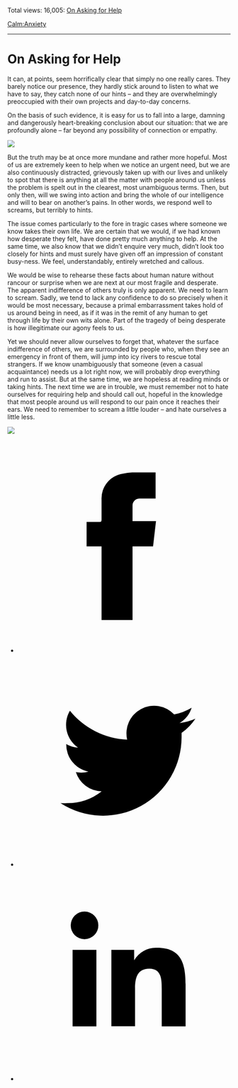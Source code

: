 Total views: 16,005: [On Asking for Help](https://www.theschooloflife.com/thebookoflife/on-asking-for-help/)

[Calm:](https://www.theschooloflife.com/thebookoflife/category/calm/)[Anxiety](https://www.theschooloflife.com/thebookoflife/category/calm/anxiety/)

* * *

# On Asking for Help
<style>
						.alignnone {
  display: block;
  margin-left: auto;
  margin-right: auto;
  align: center:
}

.addtoany_share_save_container {
display:none;
}

.wp-block-image {
		display: block;
  margin-left: auto;
  margin-right: auto;
  width: 50%;
}

.aligncenter {
display: block;
  margin-left: auto;
  margin-right: auto;
  align: center:
}

@media only screen and (max-width: 500px) {
  .wp-block-image {
		display: block;
  margin-left: auto;
  margin-right: auto;
  width: 100%;
} }

h1 {max-width: 600px !important;
}
.s18-single-post .content-area .site-main article .post-cat-header-display + .old-wrapper p {
    font-size: 1.200em
}
						</style>

It can, at points, seem horrifically clear that simply no one really cares. They barely notice our presence, they hardly stick around to listen to what we have to say, they catch none of our hints – and they are overwhelmingly preoccupied with their own projects and day-to-day concerns.

On the basis of such evidence, it is easy for us to fall into a large, damning and dangerously heart-breaking conclusion about our situation: that we are profoundly alone – far beyond any possibility of connection or empathy.

![](http://ww2.hdnux.com/photos/62/04/02/13123757/5/920x920.jpg)

But the truth may be at once more mundane and rather more hopeful. Most of us are extremely keen to help when we notice an urgent need, but we are also continuously distracted, grievously taken up with our lives and unlikely to spot that there is anything at all the matter with people around us unless the problem is spelt out in the clearest, most unambiguous terms. Then, but only then, will we swing into action and bring the whole of our intelligence and will to bear on another’s pains. In other words, we respond well to screams, but terribly to hints.

The issue comes particularly to the fore in tragic cases where someone we know takes their own life. We are certain that we would, if we had known how desperate they felt, have done pretty much anything to help. At the same time, we also know that we didn’t enquire very much, didn’t look too closely for hints and must surely have given off an impression of constant busy-ness. We feel, understandably, entirely wretched and callous.

We would be wise to rehearse these facts about human nature without rancour or surprise when we are next at our most fragile and desperate. The apparent indifference of others truly is only apparent. We need to learn to scream. Sadly, we tend to lack any confidence to do so precisely when it would be most necessary, because a primal embarrassment takes hold of us around being in need, as if it was in the remit of any human to get through life by their own wits alone. Part of the tragedy of being desperate is how illegitimate our agony feels to us.

Yet we should never allow ourselves to forget that, whatever the surface indifference of others, we are surrounded by people who, when they see an emergency in front of them, will jump into icy rivers to rescue total strangers. If we know unambiguously that someone (even a casual acquaintance) needs us a lot right now, we will probably drop everything and run to assist. But at the same time, we are hopeless at reading minds or taking hints. The next time we are in trouble, we must remember not to hate ourselves for requiring help and should call out, hopeful in the knowledge that most people around us will respond to our pain once it reaches their ears. We need to remember to scream a little louder – and hate ourselves a little less.

[![](https://img.youtube.com/vi/-yU7YRR17Hc/0.jpg)](https://www.youtube.com/embed/-yU7YRR17Hc '')
<style>
    .iframe-class { display: block !important; }
</style>

- [<svg xmlns="http://www.w3.org/2000/svg" viewbox="0 0 26 26"><title>Facebook</title>
                    <g>
                        <path d="M8.38,10H9.92c.2,0,.29,0,.29-.28,0-.82,0-1.64,0-2.46a3.05,3.05,0,0,1,2.57-3.15A7.22,7.22,0,0,1,14,3.95c.86,0,1.71,0,2.57,0h.25v3.2h-2A.85.85,0,0,0,14,8c0,.62,0,1.24,0,1.91h2.87L16.51,13H14v9H10.21V13H8.38Z"></path>
                    </g>
                </svg>](http://www.facebook.com/sharer/sharer.php?u=https://www.theschooloflife.com/thebookoflife/on-asking-for-help/)
- [<svg xmlns="http://www.w3.org/2000/svg" viewbox="0 0 26 26"><title>Twitter</title>
                    <path d="M21.69,7.9a6.75,6.75,0,0,1-1.94.53,3.39,3.39,0,0,0,1.48-1.87,6.76,6.76,0,0,1-2.14.82,3.38,3.38,0,0,0-5.75,3.08,9.59,9.59,0,0,1-7-3.53,3.38,3.38,0,0,0,1,4.51A3.36,3.36,0,0,1,5.89,11v0A3.38,3.38,0,0,0,8.6,14.37a3.39,3.39,0,0,1-1.53.06,3.38,3.38,0,0,0,3.15,2.35A6.78,6.78,0,0,1,6,18.22a6.87,6.87,0,0,1-.81,0A9.6,9.6,0,0,0,20,10.08q0-.22,0-.44A6.86,6.86,0,0,0,21.69,7.9Z"></path>
                </svg>](http://twitter.com/share?url=https://www.theschooloflife.com/thebookoflife/on-asking-for-help/&text=&via=theschooloflife)
- [<svg xmlns="http://www.w3.org/2000/svg" viewbox="0 0 26 26"><title>LinkedIn</title>
<path class="cls-2" d="M6.67,10H9.58v9.36H6.67ZM8.13,5.32A1.69,1.69,0,1,1,6.44,7,1.69,1.69,0,0,1,8.13,5.32"></path><path class="cls-2" d="M11.41,10H14.2v1.28h0A3.06,3.06,0,0,1,17,9.75c2.95,0,3.49,1.94,3.49,4.46v5.14H17.57V14.79c0-1.09,0-2.48-1.51-2.48s-1.75,1.18-1.75,2.4v4.63H11.41Z"></path></svg>](https://www.linkedin.com/shareArticle?mini=true&url=https://www.theschooloflife.com/thebookoflife/on-asking-for-help/)
